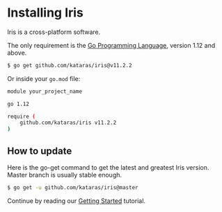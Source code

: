 # Installing Iris

Iris is a cross-platform software.

The only requirement is the [Go Programming Language](https://golang.org/dl/), version 1.12 and above.

```bash
$ go get github.com/kataras/iris@v11.2.2
```

Or inside your `go.mod` file:

```bash
module your_project_name

go 1.12

require (
    github.com/kataras/iris v11.2.2
)
```

## How to update

Here is the go-get command to get the latest and greatest Iris version. Master branch is usually stable enough.

```bash
$ go get -u github.com/kataras/iris@master
```

Continue by reading our [Getting Started](getting-started.md) tutorial.

